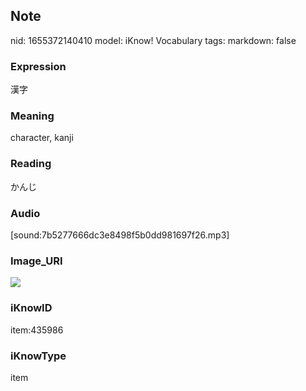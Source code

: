 ## Note
nid: 1655372140410
model: iKnow! Vocabulary
tags: 
markdown: false

### Expression
漢字

### Meaning
character, kanji

### Reading
かんじ

### Audio
[sound:7b5277666dc3e8498f5b0dd981697f26.mp3]

### Image_URI
<img src="7d1864ca1b65fa630af3191843a89d48.jpg">

### iKnowID
item:435986

### iKnowType
item
